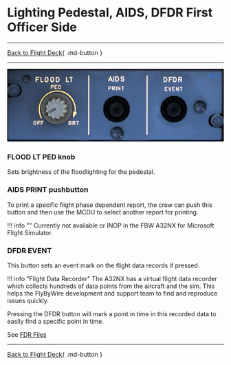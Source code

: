 # Lighting Pedestal, AIDS, DFDR First Officer Side

---

[Back to Flight Deck](../index.md){ .md-button }

---

![Pedestal Lighting, Aids and Dfdr Panel](../../../assets/a32nx-briefing/pedestal/Lighting-Aids-Dfdr-Panel.jpg "Pedestal Lighting, Aids and Dfdr Panel")

### FLOOD LT PED knob

Sets brightness of the floodlighting for the pedestal.

### AIDS PRINT pushbutton

To print a specific flight phase dependent report, the crew can push this button and then use the MCDU to select another report for printing.

!!! info ""
    Currently not available or INOP in the FBW A32NX for Microsoft Flight Simulator.

### DFDR EVENT

This button sets an event mark on the flight data records if pressed.

!!! info "Flight Data Recorder"
    The A32NX has a virtual flight data recorder which collects hundreds of data points from the aircraft and the 
    sim. This helps the FlyByWire development and support team to find and reproduce issues quickly. 
    <p />
    Pressing the DFDR button will mark a point in time in this recorded data to easily find a specific point in time.
    <p />
    See [FDR Files](../../../../fbw-a32nx/support/index.md#fdr-files)



---

[Back to Flight Deck](../index.md){ .md-button }

